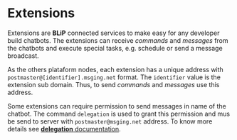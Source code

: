 # Extensions

Extensions are **BLiP** connected services to make easy for any developer build chatbots. The extensions can receive *commands* and *messages* from the chatbots and execute special tasks, e.g. schedule or send a message broadcast.

As the others plataform nodes, each extension has a unique address with `postmaster@[identifier].msging.net` format. The `identifier` value is the extension sub domain. Thus, to send *commands* and *messages* use this address.

Some extensions can require permission to send messages in name of the chatbot. The command `delegation` is used to grant this permission and mus be send to server with `postmaster@msging.net` address. To know more details see [**delegation** documentation](./#/docs/extensions/delegation).
